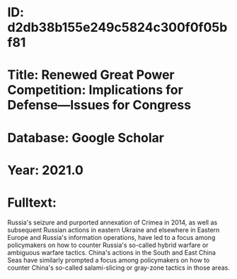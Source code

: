 # ID: d2db38b155e249c5824c300f0f05bf81
# Title: Renewed Great Power Competition: Implications for Defense—Issues for Congress
# Database: Google Scholar
# Year: 2021.0
# Fulltext:
Russia's seizure and purported annexation of Crimea in 2014, as well as subsequent Russian actions in eastern Ukraine and elsewhere in Eastern Europe and Russia's information operations, have led to a focus among policymakers on how to counter Russia's so-called hybrid warfare or ambiguous warfare tactics.
China's actions in the South and East China Seas have similarly prompted a focus among policymakers on how to counter China's so-called salami-slicing or gray-zone tactics in those areas.